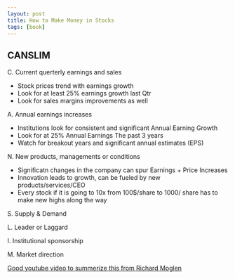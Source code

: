 ```yaml
---
layout: post
title: How to Make Money in Stocks
tags: [book]
---
```


## CANSLIM
C. Current querterly earnings and sales
  - Stock prices trend with earnings growth
  - Look for at least 25% earnings growth last Qtr
  - Look for sales margins improvements as well 

A. Annual earnings increases
  - Institutions look for consistent and significant Annual Earning Growth
  - Look for at 25% Annual Earnings The past 3 years
  - Watch for breakout years and significant annual estimates (EPS)

N. New products, managements or conditions
  - Significatn changes in the company can spur Earnings + Price Increases
  - Innovation leads to growth, can be fueled by new products/services/CEO
  - Every stock if it is going to 10x from 100$/share to 1000/ share has to make new highs along the way 

S. Supply & Demand 

L. Leader or Laggard

I. Institutional sponsorship

M. Market direction


[Good youtube video to summerize this from Richard Moglen ](https://www.youtube.com/watch?v=v6LA87QgkiY)